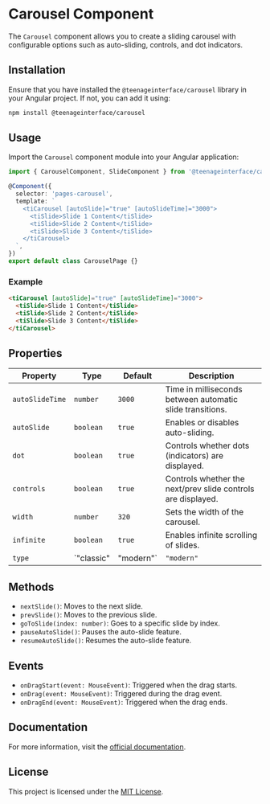 # Carousel Component

The `Carousel` component allows you to create a sliding carousel with configurable options such as auto-sliding, controls, and dot indicators.

## Installation

Ensure that you have installed the `@teenageinterface/carousel` library in your Angular project. If not, you can add it using:

```bash
npm install @teenageinterface/carousel
```

## Usage

Import the `Carousel` component module into your Angular application:

```typescript
import { CarouselComponent, SlideComponent } from '@teenageinterface/carousel';

@Component({
  selector: 'pages-carousel',
  template: `
    <tiCarousel [autoSlide]="true" [autoSlideTime]="3000">
      <tiSlide>Slide 1 Content</tiSlide>
      <tiSlide>Slide 2 Content</tiSlide>
      <tiSlide>Slide 3 Content</tiSlide>
    </tiCarousel>
  `,
})
export default class CarouselPage {}
```

### Example

```html
<tiCarousel [autoSlide]="true" [autoSlideTime]="3000">
  <tiSlide>Slide 1 Content</tiSlide>
  <tiSlide>Slide 2 Content</tiSlide>
  <tiSlide>Slide 3 Content</tiSlide>
</tiCarousel>
```

## Properties

| Property            | Type            | Default        | Description                                                            |
|---------------------|-----------------|----------------|------------------------------------------------------------------------|
| `autoSlideTime`     | `number`        | `3000`         | Time in milliseconds between automatic slide transitions.              |
| `autoSlide`         | `boolean`       | `true`         | Enables or disables auto-sliding.                                      |
| `dot`               | `boolean`       | `true`         | Controls whether dots (indicators) are displayed.                      |
| `controls`          | `boolean`       | `true`         | Controls whether the next/prev slide controls are displayed.           |
| `width`             | `number`        | `320`          | Sets the width of the carousel.                                        |
| `infinite`          | `boolean`       | `true`         | Enables infinite scrolling of slides.                                  |
| `type`              | `"classic" | "modern"` | `"modern"` | Sets the type of carousel design. Can be either "classic" or "modern". |

## Methods

- `nextSlide()`: Moves to the next slide.
- `prevSlide()`: Moves to the previous slide.
- `goToSlide(index: number)`: Goes to a specific slide by index.
- `pauseAutoSlide()`: Pauses the auto-slide feature.
- `resumeAutoSlide()`: Resumes the auto-slide feature.

## Events

- `onDragStart(event: MouseEvent)`: Triggered when the drag starts.
- `onDrag(event: MouseEvent)`: Triggered during the drag event.
- `onDragEnd(event: MouseEvent)`: Triggered when the drag ends.

## Documentation

For more information, visit the [official documentation](https://github.com/0K00/teenageinterface).

## License

This project is licensed under the [MIT License](https://github.com/0K00/teenageinterface/blob/main/LICENSE.MD).
